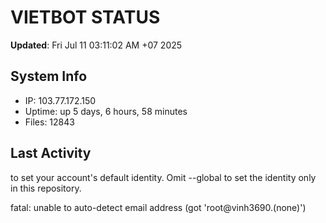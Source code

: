 # VIETBOT STATUS
**Updated**: Fri Jul 11 03:11:02 AM +07 2025

## System Info
- IP: 103.77.172.150
- Uptime: up 5 days, 6 hours, 58 minutes
- Files: 12843

## Last Activity

to set your account's default identity.
Omit --global to set the identity only in this repository.

fatal: unable to auto-detect email address (got 'root@vinh3690.(none)')
